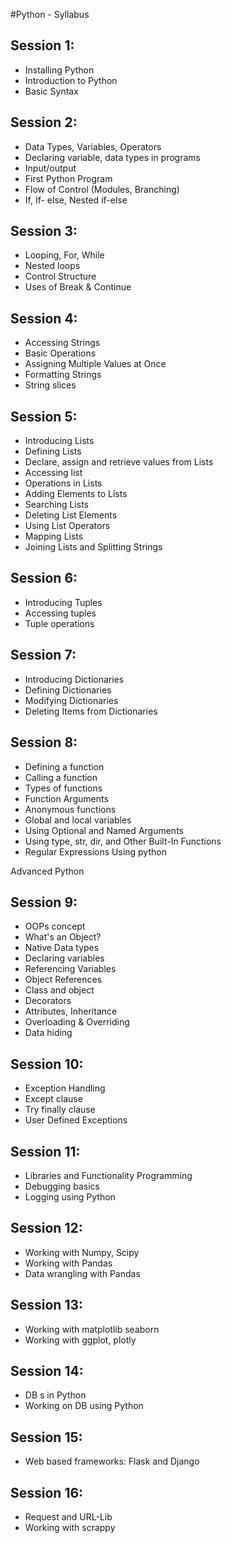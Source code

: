 #Python - Syllabus

## Session 1:  
* Installing Python   
* Introduction to Python  
* Basic Syntax 

## Session 2:
* Data Types, Variables, Operators
* Declaring variable, data types in programs 
* Input/output 
* First Python Program   
* Flow of Control (Modules, Branching)  
* If, If- else, Nested if-else 

## Session 3: 
* Looping, For, While 
* Nested loops  
* Control Structure  
* Uses of Break & Continue

## Session 4: 
* Accessing Strings 
* Basic Operations  
* Assigning Multiple Values at Once   
* Formatting Strings   
* String slices

## Session 5:  
* Introducing Lists 
* Defining Lists  
* Declare, assign and retrieve values from Lists  
* Accessing list 
* Operations in Lists  
* Adding Elements to Lists   
* Searching Lists   
* Deleting List Elements  
* Using List Operators   
* Mapping Lists
* Joining Lists and Splitting Strings   
  
## Session 6: 
* Introducing Tuples 
* Accessing tuples  
* Tuple operations

## Session 7: 
* Introducing Dictionaries 
* Defining Dictionaries 
* Modifying Dictionaries  
* Deleting Items from Dictionaries   

## Session 8: 
* Defining a function  
* Calling a function  
* Types of functions  
* Function Arguments  
* Anonymous functions  
* Global and local variables  
* Using Optional and Named Arguments   
* Using type, str, dir, and Other Built-In Functions 
* Regular Expressions Using python  
   
Advanced Python

## Session 9: 
  
* OOPs concept  
* What's an Object?   
* Native Data types  
* Declaring variables 
* Referencing Variables 
* Object References  
* Class and object 
* Decorators  
* Attributes, Inheritance  
* Overloading & Overriding  
* Data hiding  

## Session 10:
 
* Exception Handling 
* Except clause  
* Try finally clause  
* User Defined Exceptions  

## Session 11:  

* Libraries and Functionality Programming  
* Debugging basics  
* Logging using Python  

  
## Session 12:

* Working with Numpy, Scipy
* Working with Pandas  
* Data wrangling with Pandas  
  
  
## Session 13:

* Working with matplotlib seaborn  
* Working with ggplot, plotly  
 
## Session 14:

* DB s in Python 
* Working on DB using Python  
 
## Session 15:
* Web based frameworks: Flask and Django  

## Session 16:
* Request and URL-Lib  
* Working with scrappy  
